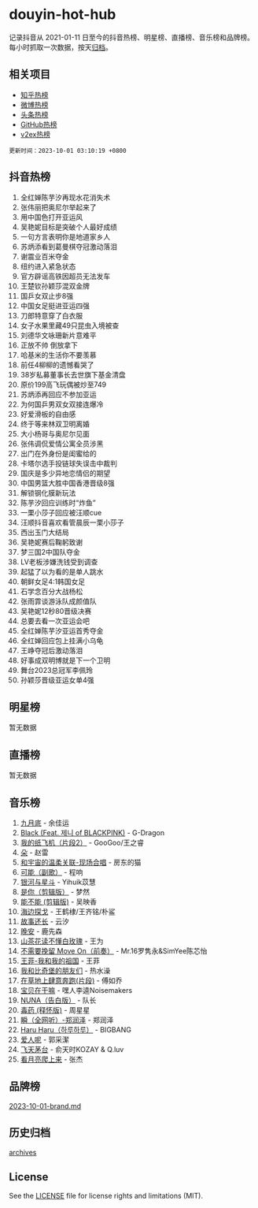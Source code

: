 # douyin-hot-hub

记录抖音从 2021-01-11 日至今的抖音热榜、明星榜、直播榜、音乐榜和品牌榜。每小时抓取一次数据，按天[归档](archives)。

## 相关项目

- [知乎热榜](https://github.com/lonnyzhang423/zhihu-hot-hub)
- [微博热榜](https://github.com/lonnyzhang423/weibo-hot-hub)
- [头条热榜](https://github.com/lonnyzhang423/toutiao-hot-hub)
- [GitHub热榜](https://github.com/lonnyzhang423/github-hot-hub)
- [v2ex热榜](https://github.com/lonnyzhang423/v2ex-hot-hub)


`更新时间：2023-10-01 03:10:19 +0800`

## 抖音热榜

1. 全红婵陈芋汐再现水花消失术
1. 张伟丽把奥尼尔举起来了
1. 用中国色打开亚运风
1. 吴艳妮目标是突破个人最好成绩
1. 一句方言表明你是地道家乡人
1. 苏炳添看到葛曼棋夺冠激动落泪
1. 谢震业百米夺金
1. 纽约进入紧急状态
1. 官方辟谣高铁因超员无法发车
1. 王楚钦孙颖莎混双金牌
1. 国乒女双止步8强
1. 中国女足挺进亚运四强
1. 刀郎特意穿了白衣服
1. 女子水果里藏49只昆虫入境被查
1. 刘德华文咏珊新片意难平
1. 正放不帅 倒放拿下
1. 哈基米的生活你不要羡慕
1. 前任4柳柳的遗憾看哭了
1. 38岁私募董事长去世旗下基金清盘
1. 原价199高飞玩偶被炒至749
1. 苏炳添再回应不参加亚运
1. 为何国乒男双女双接连爆冷
1. 好爱滑板的自由感
1. 终于等来林双卫明离婚
1. 大小杨哥与奥尼尔见面
1. 张伟调侃爱情公寓全员涉黑
1. 出门在外身份是闺蜜给的
1. 卡塔尔选手投链球失误击中裁判
1. 国庆是多少异地恋情侣的期望
1. 中国男篮大胜中国香港晋级8强
1. 解锁钢化膜新玩法
1. 陈芋汐回应训练时“炸鱼”
1. 一栗小莎子回应被汪顺cue
1. 汪顺抖音喜欢看管晨辰一栗小莎子
1. 西出玉门大结局
1. 吴艳妮赛后鞠躬致谢
1. 梦三国2中国队夺金
1. LV老板涉嫌洗钱受到调查
1. 起猛了以为看的是单人跳水
1. 朝鲜女足4:1韩国女足
1. 石学念百分大战杨松
1. 张雨霏谈游泳队成颜值队
1. 吴艳妮12秒80晋级决赛
1. 总要去看一次亚运会吧
1. 全红婵陈芋汐亚运首秀夺金
1. 全红婵回应包上挂满小乌龟
1. 王峥夺冠后激动落泪
1. 好事成双明博就是下一个卫明
1. 舞台2023总冠军李佩玲
1. 孙颖莎晋级亚运女单4强

## 明星榜

暂无数据

## 直播榜

暂无数据

## 音乐榜

1. [九月底](https://sf3-cdn-tos.douyinstatic.com/obj/tos-cn-ve-2774/oMfewG4PDTFhF8iz3OGQ7ABH5i6fCgnMaoCbzZ) - 余佳运
1. [Black (Feat. 제니 of BLACKPINK)](https://sf3-cdn-tos.douyinstatic.com/obj/tos-cn-ve-2774/2eb92e2debbe4fe0a552bc099aef7f28) - G-Dragon
1. [我的纸飞机（片段2）](https://sf6-cdn-tos.douyinstatic.com/obj/tos-cn-ve-2774/oM2ZrKcg2CD5AeRB2gkeXOFB1IxAGJdZPazYHf) - GooGoo/王之睿
1. [朵](https://sf3-cdn-tos.douyinstatic.com/obj/tos-cn-ve-2774/932f5bdfcd7c47b880525e92ab8a4999) - 赵雷
1. [和宇宙的温柔关联-现场合唱](https://sf3-cdn-tos.douyinstatic.com/obj/tos-cn-ve-2774/o0hONGDYQBgk0e5bqDeQOonVmncA6tC2nBwZLT) - 房东的猫
1. [可能（副歌）](https://sf6-cdn-tos.douyinstatic.com/obj/tos-cn-ve-2774/cde1731888894259b333569393c2fb51) - 程响
1. [银河与星斗](https://sf3-cdn-tos.douyinstatic.com/obj/tos-cn-ve-2774/3cc0bf5f0ef140f7b6743a631bcf3c58) - Yihuik苡慧
1. [是你（剪辑版）](https://sf6-cdn-tos.douyinstatic.com/obj/tos-cn-ve-2774/46019dae783c4c969944217fe1cfafc4) - 梦然
1. [能不能 (剪辑版)](https://sf6-cdn-tos.douyinstatic.com/obj/tos-cn-ve-2774/fc4a6c45b4a34277ba4088e1d7fdff98) - 吴映香
1. [海边探戈](https://sf6-cdn-tos.douyinstatic.com/obj/tos-cn-ve-2774/os9gE0VQCGqt6VQkZDyBBYvfSDY0QFe3vVmubn) - 王鹤棣/王齐铭/朴鲨
1. [故事还长](https://sf3-cdn-tos.douyinstatic.com/obj/tos-cn-ve-2774/30a26758c8594f0ab81ac675c33ee2c5) - 云汐
1. [晚安](https://sf6-cdn-tos.douyinstatic.com/obj/tos-cn-ve-2774/a724c5e224464218839820f4e4fd632f) - 鹿先森
1. [山茶花读不懂白玫瑰](https://sf3-cdn-tos.douyinstatic.com/obj/tos-cn-ve-2774/osfn8B7DktrRHEPJgPCfDbw7QDQEkwC16BxZg9) - 王为
1. [不需要挽留 Move On（前奏）](https://sf6-cdn-tos.douyinstatic.com/obj/tos-cn-ve-2774/ooCBhgCCkF4nExzQL9WZSUbitfA8IsDkgQIYhe) - Mr.16罗隽永&SimYee陈芯怡
1. [王菲-我和我的祖国](https://sf3-cdn-tos.douyinstatic.com/obj/tos-cn-ve-2774/3ef0f373017541e18566595c96123cab) - 王菲
1. [我和比奇堡的朋友们](https://sf6-cdn-tos.douyinstatic.com/obj/tos-cn-ve-2774/f0505db981ea4a6d91453a15924a82aa) - 热水澡
1. [在草地上肆意奔跑(片段)](https://sf3-cdn-tos.douyinstatic.com/obj/tos-cn-ve-2774/8831d494742f45dabdfa8adb8b817259) - 傅如乔
1. [宝贝在干嘛](https://sf3-cdn-tos.douyinstatic.com/obj/tos-cn-ve-2774/okW4hBCfJI5B2ZEgTCtikhMW7IafzNrBQIYkpJ) - 嘿人李逵Noisemakers
1. [NUNA（告白版）](https://sf6-cdn-tos.douyinstatic.com/obj/tos-cn-ve-2774/a65828cbd8ce41a78a430a58b49f4feb) - 队长
1. [毒药 (释怀版)](https://sf6-cdn-tos.douyinstatic.com/obj/tos-cn-ve-2774/oYILMEAzspdZBIzy4frJNB8ZHPHWAhiwowd4Ad) - 周星星
1. [瞬（全网听）-郑润泽](https://sf6-cdn-tos.douyinstatic.com/obj/tos-cn-ve-2774/o4Vb9eJZClCZTnRQYy0BRSeHGrDtrkrQgIBvQt) - 郑润泽
1. [Haru Haru（하루하루）](https://sf3-cdn-tos.douyinstatic.com/obj/tos-cn-ve-2774/940c04aa98154ee7bdbaaa2ad9f28aec) - BIGBANG
1. [爱人呢](https://sf3-cdn-tos.douyinstatic.com/obj/tos-cn-ve-2774/2041dc10f3c442f1992b439a00eaf2ba) - 郭采潔
1. [飞天茅台](https://sf3-cdn-tos.douyinstatic.com/obj/tos-cn-ve-2774/o4GhTV5kIuMWmC2Ai1WzNglssgBfQaqQCSLxUU) - 俞天时KOZAY & Q.luv
1. [看月亮爬上来](https://sf3-cdn-tos.douyinstatic.com/obj/tos-cn-ve-2774/356c324112764016b25295e535f2daf0) - 张杰

## 品牌榜

[2023-10-01-brand.md](archives/2023-10-01-brand.md)

## 历史归档

[archives](archives)

## License

See the [LICENSE](LICENSE) file for license rights and limitations (MIT).
